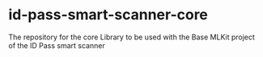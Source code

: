 # id-pass-smart-scanner-core
The repository for the core Library to be used with the Base MLKit project of the ID Pass smart scanner 
